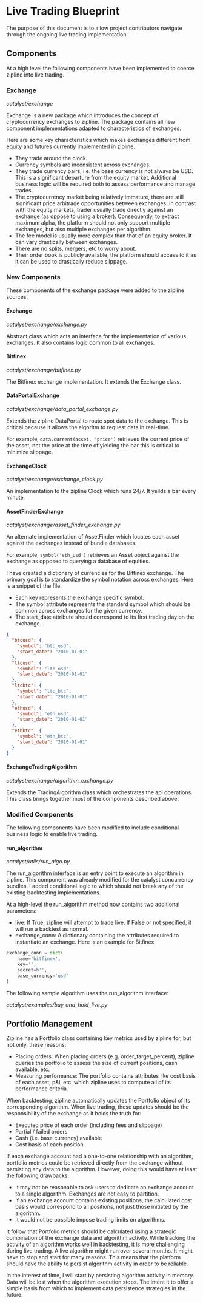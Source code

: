 <h1>Live Trading Blueprint</h1>
The purpose of this document is to allow project contributors navigate
through the ongoing live trading implementation.

<h2>Components</h2>
At a high level the following components have been implemented to coerce
zipline into live trading.

<h3>Exchange</h3>

*catalyst/exchange*

Exchange is a new package which introduces the concept of cryptocurrency
exchanges to zipline. The package contains all new component
implementations adapted to characteristics of exchanges.

Here are some key characteristics which makes exchanges different from
equity and futures currently implemented in zipline.
* They trade around the clock.
* Currency symbols are inconsistent across exchanges.
* They trade currency pairs, i.e. the base currency is not always be USD.
This is a significant departure from the equity market. Additional
business logic will be required both to assess performance and
manage trades.
* The cryptocurrency market being relatively immature, there are still
significant price arbitrage opportunities between exchanges.
In contrast with the equity markets, trader usually trade directly
against an exchange (as oppose to using a broker). Consequently,
to extract maximum alpha, the platform should not only support
multiple exchanges, but also multiple exchanges per algorithm.
* The fee model is usually more complex than that of an equity broker.
It can vary drastically between exchanges.
* There are no splits, mergers, etc to worry about.
* Their order book is publicly available, the platform should access to
it as it can be used to drastically reduce slippage.

<h3>New Components</h3>
These components of the exchange package were added to the zipline
sources.

<h4>Exchange</h4>

*catalyst/exchange/exchange.py*

Abstract class which acts an interface for the implementation of
various exchanges. It also contains logic common to all exchanges.

<h4>Bitfinex</h4>

*catalyst/exchange/bitfinex.py*

The Bitfinex exchange implementation. It extends the Exchange class.

<h4>DataPortalExchange</h4>

*catalyst/exchange/data_portal_exchange.py*

Extends the zipline DataPortal to route spot data to the exchange.
This is critical because it allows the algoritm to request data in
real-time.

For example, `data.current(asset, 'price')` retrieves the current price of the asset, not the price at the time
of yielding the bar this is critical to minimize slippage.

<h4>ExchangeClock</h4>

*catalyst/exchange/exchange_clock.py*

An implementation to the zipline Clock which runs 24/7. It yeilds a
bar every minute.

<h4>AssetFinderExchange</h4>

*catalyst/exchange/asset_finder_exchange.py*

An alternate implementation of AssetFinder which locates each asset
against the exchanges instead of bundle databases.

For example, `symbol('eth_usd')` retrieves an Asset object against the exchange as opposed to querying
a database of equities.

I have created a dictionary of currencies for the Bitfinex exchange.
The primary goal is to standardize the symbol notation across exchanges.
Here is a snippet of the file.
* Each key represents the exchange specific symbol.
* The symbol attribute represents the standard symbol which
should be common across exchanges for the given currency.
* The start_date attribute should correspond to its first trading day
on the exchange.

```json
{
  "btcusd": {
    "symbol": "btc_usd",
    "start_date": "2010-01-01"
  },
  "ltcusd": {
    "symbol": "ltc_usd",
    "start_date": "2010-01-01"
  },
  "ltcbtc": {
    "symbol": "ltc_btc",
    "start_date": "2010-01-01"
  },
  "ethusd": {
    "symbol": "eth_usd",
    "start_date": "2010-01-01"
  },
  "ethbtc": {
    "symbol": "eth_btc",
    "start_date": "2010-01-01"
  }
}
```

<h4>ExchangeTradingAlgorithm</h4>

*catalyst/exchange/algorithm_exchange.py*

Extends the TradingAlgorithm class which orchestrates the api
operations. This class brings together most of the components
described above.

<h3>Modified Components</h3>

The following components have been modified to include conditional
business logic to enable live trading.

<h4>run_algorithm</h4>

*catalyst/utils/run_algo.py*

The run_algorithm interface is an entry point to execute an
algorithm in zipline. This component was already modified for
the catalyst concurrency bundles. I added conditional logic to
which should not break any of the existing backtesting implementations.

At a high-level the run_algorithm method now contains two additional
parameters:
* live: If True, zipline will attempt to trade live. If False or not
specified, it will run a backtest as normal.
* exchange_conn: A dictionary containing the attributes required
to instantiate an exchange. Here is an example for Bitfinex:

```python
exchange_conn = dict(
    name='bitfinex',
    key='',
    secret=b'',
    base_currency='usd'
)
```

The following sample algorithm uses the run_algorithm interface:

*catalyst/examples/buy_and_hold_live.py*

<h2>Portfolio Management</h2>

Zipline has a Portfolio class containing key metrics used by zipline
for, but not only, these reasons:

* Placing orders: When placing orders (e.g. order_target_percent),
zipline queries the portfolio to assess the size of current positions,
cash available, etc.
* Measuring performance: The portfolio contains attributes like
cost basis of each asset, p&l, etc. which zipline uses to compute all
of its performance criteria.

When backtesting, zipline automatically updates the Portfolio object
of its corresponding algorithm. When live trading, these updates should
be the responsibility of the exchange as it holds the truth for:

* Executed price of each order (including fees and slippage)
* Partial / failed orders
* Cash (i.e. base currency) available
* Cost basis of each position

If each exchange account had a one-to-one relationship with an
algorithm, portfolio metrics could be retrieved directly from the
exchange without persisting any data to the algorithm. However,
doing this would have at least the following drawbacks:

* It may not be reasonable to ask users to dedicate an
exchange account to a single algorithm. Exchanges are not easy
to partition.
* If an exchange account contains existing positions, the calculated
cost basis would correspond to all positions, not just those
initiated by the algorithm.
* It would not be possible impose trading limits on algorithms.

It follow that Portfolio metrics should be calculated using a strategic
combination of the exchange data and algorithm activity. While tracking
the activity of an algorithm works well in backtesting, it is more
challenging during live trading. A live algorithm might run over
several months. It might have to stop and start for many reasons.
This means that the platform should have the ability to persist
algorithm activity in order to be reliable.

In the interest of time, I will start by persisting algorithm
activity in memory. Data will be lost when the algorithm execution stops.
The intent it to offer a simple basis from which to implement data
persistence strategies in the future.